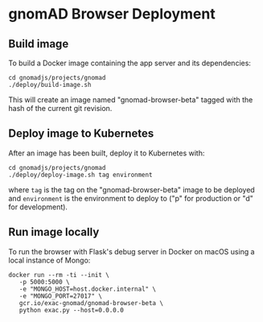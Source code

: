 # gnomAD Browser Deployment

## Build image

To build a Docker image containing the app server and its dependencies:

```shell
cd gnomadjs/projects/gnomad
./deploy/build-image.sh
```

This will create an image named "gnomad-browser-beta" tagged with the hash of the current git revision.

## Deploy image to Kubernetes

After an image has been built, deploy it to Kubernetes with:

```shell
cd gnomadjs/projects/gnomad
./deploy/deploy-image.sh tag environment
```

where `tag` is the tag on the "gnomad-browser-beta" image to be deployed and `environment` is the
environment to deploy to ("p" for production or "d" for development).

## Run image locally

To run the browser with Flask's debug server in Docker on macOS using a local instance of Mongo:

```shell
docker run --rm -ti --init \
   -p 5000:5000 \
   -e "MONGO_HOST=host.docker.internal" \
   -e "MONGO_PORT=27017" \
   gcr.io/exac-gnomad/gnomad-browser-beta \
   python exac.py --host=0.0.0.0
```

